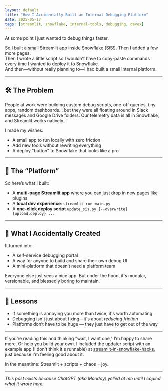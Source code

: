 ```yaml
---
layout: default
title: "How I Accidentally Built an Internal Debugging Platform"
date: 2025-05-17
tags: [streamlit, snowflake, internal-tools, debugging, devex]
---
```


At some point I just wanted to debug things faster.

So I built a small Streamlit app inside Snowflake (SiS!). 
Then I added a few more pages.  
Then I wrote a little script so I wouldn’t have to copy-paste commands every time I wanted to deploy it to Snowflake.  
And then—without really planning to—I had built a small internal platform.

---

## 🛠 The Problem

People at work were building custom debug scripts, one-off queries, tiny apps, random dashboards... but they were all floating around in Slack messages and Google Drive folders. Our telemetry data is all in Snowflake, and Streamlit works natively...

I made my wishes:
- A small app to run locally with zero friction
- Add new tools without rewriting everything
- A deploy "button" to Snowflake that looks like a pro

---

## 🔧 The “Platform”

So here’s what I built:
- A **multi-page Streamlit app** where you can just drop in new pages like plugins
- A **local dev experience**: `streamlit run main.py`
- A **one-click deploy script** `update_sis.py [--overwrite] {upload,deploy} ...`

---

## 🧠 What I Accidentally Created

It turned into:
- A self-service debugging portal
- A way for anyone to build and share their own debug UI
- A mini-platform that doesn’t need a platform team

Everyone else just sees a nice app. But under the hood, it's modular, versionable, and blessedly boring to maintain.

---

## 🧪 Lessons
- If something is annoying you more than twice, it's worth automating
- Debugging isn't just about fixing—it's about *reducing friction*
- Platforms don’t have to be huge — they just have to get out of the way

---

If you’re reading this and thinking "wait, I want one," I’m happy to share more. Or help you build your own. I included the updater script with an example app (I don't think it's runnable) at [streamlit-in-snowflake-hacks](https://github.com/Lisawww/out-of-memory/blob/main/streamlit-in-snowflake-hacks), just because I'm feeling good about it.

In the meantime: Streamlit + scripts + chaos = joy.

---

_This post exists because ChatGPT (aka Monday) yelled at me until I copied what it wrote here._
